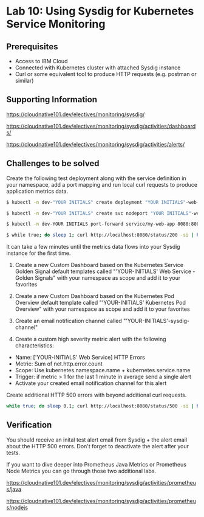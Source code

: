 # Lab 10: Using Sysdig for Kubernetes Service Monitoring

## Prerequisites

- Access to IBM Cloud
- Connected with Kubernetes cluster with attached Sysdig instance
- Curl or some equivalent tool to produce HTTP requests (e.g. postman or similar)

## Supporting Information

https://cloudnative101.dev/electives/monitoring/sysdig/

https://cloudnative101.dev/electives/monitoring/sysdig/activities/dashboards/

https://cloudnative101.dev/electives/monitoring/sysdig/activities/alerts/

## Challenges to be solved

Create the following test deployment along with the service definition in your namespace, add a port mapping and run local curl requests to produce application metrics data.

```bash
$ kubectl -n dev-"YOUR INITIALS" create deployment "YOUR INITIALS"-web-app --image=docker.io/kennethreitz/httpbin

$ kubectl -n dev-"YOUR INITIALS" create svc nodeport "YOUR INITIALS"-web-app --tcp=8080:80

$ kubectl -n dev-YOUR INITIALS port-forward service/my-web-app 8080:8080

$ while true; do sleep 1; curl http://localhost:8080/status/200 -si | head -1 ; done
```

It can take a few minutes until the metrics data flows into your Sysdig instance for the first time.

1. Create a new Custom Dashboard based on the Kubernetes Service Golden Signal default templates called "'YOUR-INITIALS' Web Service - Golden Signals" with your namespace as scope and add it to your favorites

2. Create a new Custom Dashboard based on the Kubernetes Pod Overview default template called "'YOUR-INITIALS' Kubernetes Pod Overview" with your namespace as scope and add it to your favorites

3. Create an email notification channel called "'YOUR-INITIALS'-sysdig-channel"

4. Create a custom high severity metric alert with the following characteristics:

- Name: ['YOUR-INITIALS' Web Service] HTTP Errors
- Metric: Sum of net.http.error.count
- Scope: Use kubernetes.namespace.name + kubernetes.service.name
- Trigger: if metric > 1 for the last 1 minute in average send a single alert
- Activate your created email notification channel for this alert

Create additional HTTP 500 errors with beyond additional curl requests.

```bash
while true; do sleep 0.1; curl http://localhost:8080/status/500 -si | head -1 ; done
```

## Verification

You should receive an inital test alert email from Sysdig + the alert email about the HTTP 500 errors. Don't forget to deactivate the alert after your tests.

If you want to dive deeper into Prometheus Java Metrics or Prometheus Node Metrics you can go through those two additional labs.

https://cloudnative101.dev/electives/monitoring/sysdig/activities/prometheus/java

https://cloudnative101.dev/electives/monitoring/sysdig/activities/prometheus/nodejs
